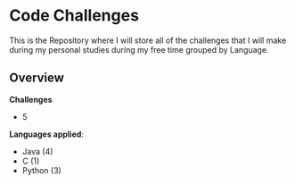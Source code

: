 # Code Challenges

This is the Repository where I will store all of the challenges that I will make during my personal studies during my free time grouped by Language.

## Overview 
**Challenges**
- 5

**Languages applied**: 
 - Java (4)
 - C (1)
 - Python (3)
